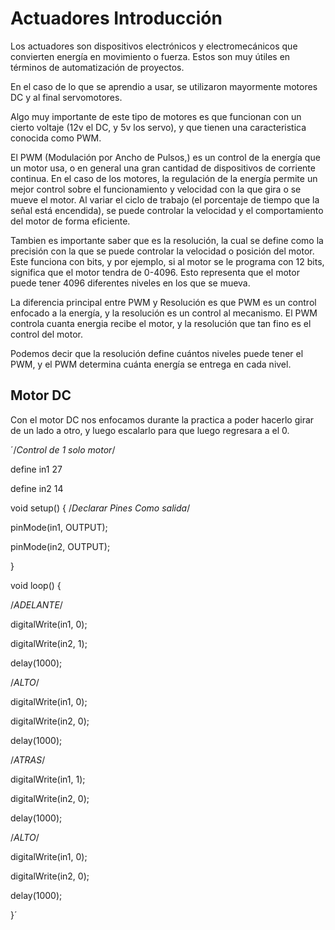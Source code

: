 # Actuadores Introducción

Los actuadores son dispositivos electrónicos y electromecánicos que convierten energía en movimiento o fuerza. Estos son muy útiles en términos de automatización de proyectos.

En el caso de lo que se aprendio a usar, se utilizaron mayormente motores DC y al final servomotores.

Algo muy importante de este tipo de motores es que funcionan con un cierto voltaje (12v el DC, y 5v los servo), y que tienen una caracteristica conocida como PWM.

El PWM (Modulación por Ancho de Pulsos,) es un control de la energía que un motor usa, o en general una gran cantidad de dispositivos de corriente continua. En el caso de los motores, la regulación de la energía permite un mejor control sobre el funcionamiento y velocidad con la que gira o se mueve el motor. Al variar el ciclo de trabajo (el porcentaje de tiempo que la señal está encendida), se puede controlar la velocidad y el comportamiento del motor de forma eficiente.

Tambien es importante saber que es la resolución, la cual se define como la precisión con la que se puede controlar la velocidad o posición del motor. Este funciona con bits, y por ejemplo, si al motor se le programa con 12 bits, significa que el motor tendra de 0-4096. Esto representa que el motor puede tener 4096 diferentes niveles en los que se mueva.

La diferencia principal entre PWM y Resolución es que PWM es un control enfocado a la energía, y la resolución es un control al mecanismo. El PWM controla cuanta energia recibe el motor, y la resolución que tan fino es el control del motor.

Podemos decir que la resolución define cuántos niveles puede tener el PWM, y el PWM determina cuánta energía se entrega en cada nivel.

## Motor DC

Con el motor DC nos enfocamos durante la practica a poder hacerlo girar de un lado a otro, y luego escalarlo para que luego regresara a el 0.

´/*Control de 1 solo motor*/


define in1 27

define in2 14


void setup() {
  /*Declarar Pines Como salida*/
  
  pinMode(in1, OUTPUT);
  
  pinMode(in2, OUTPUT);
  
}


void loop() {

  /*ADELANTE*/

  
  digitalWrite(in1, 0);
  
  digitalWrite(in2, 1);
  
  delay(1000);

  
  /*ALTO*/

  
  digitalWrite(in1, 0);
  
  digitalWrite(in2, 0);
  
  delay(1000);

  
  /*ATRAS*/

  
  digitalWrite(in1, 1);
  
  digitalWrite(in2, 0);
  
  delay(1000);

  
  /*ALTO*/

  
  digitalWrite(in1, 0);
  
  digitalWrite(in2, 0);
  
  delay(1000);
  
}´

